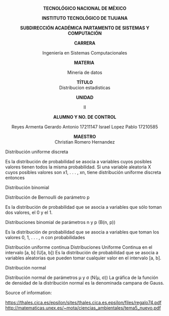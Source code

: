 <div align="center">

**TECNOLÓGICO NACIONAL DE MÉXICO**

**INSTITUTO TECNOLÓGICO DE TIJUANA**

**SUBDIRECCIÓN ACADÉMICA**
**PARTAMENTO DE SISTEMAS Y COMPUTACIÓN**

**CARRERA**

Ingeniería en Sistemas Computacionales

**MATERIA** 

Mineria de datos

**TÍTULO**\
Distribucion estadisticas

**UNIDAD**

II

**ALUMNO Y NO. DE CONTROL**

Reyes Armenta Gerardo Antonio 17211147
Israel Lopez Pablo 17210585

**MAESTRO**\
Christian Romero Hernandez

</div>
Distribución uniforme discreta


Es la distribución de probabilidad se asocia a variables cuyos posibles valores tienen
todos la misma probabilidad. Si una variable aleatoria X cuyos posibles valores son
x1, . . . , xn, tiene distribución uniforme discreta entonces


Distribución binomial

Distribución de Bernoulli de parámetro p


Es la distribución de probabilidad que se asocia a variables que sólo toman dos
valores, el 0 y el 1.

Distribuciones binomial de parámetros n y p (B(n, p))


Es la distribución de probabilidad que se asocia a variables que toman los valores
0, 1, . . . , n con probabilidades


Distribución uniforme continua
Distribuciones Uniforme Continua en el intervalo [a, b] (U[a, b])
Es la distribución de probabilidad que se asocia a variables aleatorias que pueden
tomar cualquier valor en el intervalo [a, b].

Distribución normal

Distribución normal de parámetros µ y σ (N(µ, σ))
La gráfica de la función de densidad de la distribución normal es la denominada
campana de Gauss.
</div>

Source of information:

https://thales.cica.es/epsilon/sites/thales.cica.es.epsilon/files/regalo74.pdf
http://matematicas.unex.es/~mota/ciencias_ambientales/tema5_nuevo.pdf